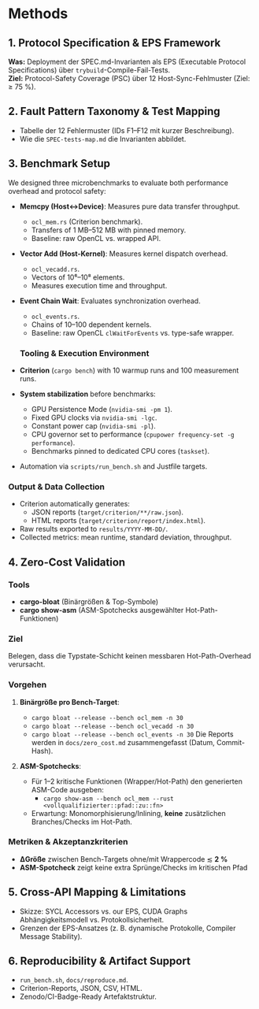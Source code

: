 # Methods

## 1. Protocol Specification & EPS Framework
**Was:** Deployment der SPEC.md-Invarianten als EPS (Executable Protocol Specifications) über `trybuild`-Compile-Fail-Tests.  
**Ziel:** Protocol-Safety Coverage (PSC) über 12 Host-Sync-Fehlmuster (Ziel: ≥ 75 %).

## 2. Fault Pattern Taxonomy & Test Mapping
- Tabelle der 12 Fehlermuster (IDs F1–F12 mit kurzer Beschreibung).
- Wie die `SPEC-tests-map.md` die Invarianten abbildet.

## 3. Benchmark Setup
We designed three microbenchmarks to evaluate both performance overhead and protocol safety:

- **Memcpy (Host↔Device)**: Measures pure data transfer throughput.  
  - `ocl_mem.rs` (Criterion benchmark).  
  - Transfers of 1 MB–512 MB with pinned memory.  
  - Baseline: raw OpenCL vs. wrapped API.

- **Vector Add (Host-Kernel)**: Measures kernel dispatch overhead.  
  - `ocl_vecadd.rs`.  
  - Vectors of 10⁶–10⁸ elements.  
  - Measures execution time and throughput.

- **Event Chain Wait**: Evaluates synchronization overhead.  
  - `ocl_events.rs`.  
  - Chains of 10–100 dependent kernels.  
  - Baseline: raw OpenCL `clWaitForEvents` vs. type-safe wrapper.

  ### Tooling & Execution Environment

- **Criterion** (`cargo bench`) with 10 warmup runs and 100 measurement runs.  
- **System stabilization** before benchmarks:
  - GPU Persistence Mode (`nvidia-smi -pm 1`).  
  - Fixed GPU clocks via `nvidia-smi -lgc`.  
  - Constant power cap (`nvidia-smi -pl`).  
  - CPU governor set to performance (`cpupower frequency-set -g performance`).  
  - Benchmarks pinned to dedicated CPU cores (`taskset`).  
- Automation via `scripts/run_bench.sh` and Justfile targets.

### Output & Data Collection

- Criterion automatically generates:
  - JSON reports (`target/criterion/**/raw.json`).  
  - HTML reports (`target/criterion/report/index.html`).  
- Raw results exported to `results/YYYY-MM-DD/`.  
- Collected metrics: mean runtime, standard deviation, throughput.

## 4. Zero-Cost Validation

### Tools
- **cargo-bloat** (Binärgrößen & Top-Symbole)
- **cargo show-asm** (ASM-Spotchecks ausgewählter Hot-Path-Funktionen)

### Ziel
Belegen, dass die Typstate-Schicht keinen messbaren Hot-Path-Overhead verursacht.

### Vorgehen
1) **Binärgröße pro Bench-Target**:
   - `cargo bloat --release --bench ocl_mem -n 30`
   - `cargo bloat --release --bench ocl_vecadd -n 30`
   - `cargo bloat --release --bench ocl_events -n 30`
   Die Reports werden in `docs/zero_cost.md` zusammengefasst (Datum, Commit-Hash).

2) **ASM-Spotchecks**:
   - Für 1–2 kritische Funktionen (Wrapper/Hot-Path) den generierten ASM-Code ausgeben:
     - `cargo show-asm --bench ocl_mem --rust <vollqualifizierter::pfad::zu::fn>`
   - Erwartung: Monomorphisierung/Inlining, **keine** zusätzlichen Branches/Checks im Hot-Path.

### Metriken & Akzeptanzkriterien
- **ΔGröße** zwischen Bench-Targets ohne/mit Wrappercode ≲ **2 %**
- **ASM-Spotcheck** zeigt keine extra Sprünge/Checks im kritischen Pfad

## 5. Cross-API Mapping & Limitations
- Skizze: SYCL Accessors vs. our EPS, CUDA Graphs Abhängigkeitsmodell vs. Protokollsicherheit.  
- Grenzen der EPS-Ansatzes (z. B. dynamische Protokolle, Compiler Message Stability).

## 6. Reproducibility & Artifact Support
- `run_bench.sh`, `docs/reproduce.md`.  
- Criterion-Reports, JSON, CSV, HTML.  
- Zenodo/CI-Badge-Ready Artefaktstruktur.
